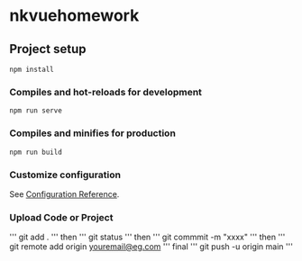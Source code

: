 # nkvuehomework

## Project setup
```
npm install
```

### Compiles and hot-reloads for development
```
npm run serve
```

### Compiles and minifies for production
```
npm run build
```

### Customize configuration
See [Configuration Reference](https://cli.vuejs.org/config/).

### Upload Code or Project
'''
git add .
'''
then
'''
git status
'''
then
'''
git commmit -m "xxxx"
'''
then
'''
git remote add origin youremail@eg.com
'''
final
'''
git push -u origin main
'''
